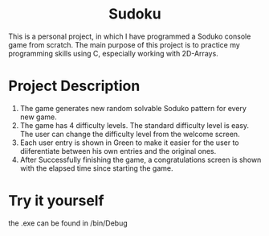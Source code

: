 <h1 align="center">Sudoku</h1>

This is a personal project, in which I have programmed a Soduko console game from scratch. The main purpose of this project is to practice my programming skills using C, especially working with 2D-Arrays.

# Project Description

1. The game generates new random solvable Soduko pattern for every new game.
2. The game has 4 difficulty levels. The standard difficulty level is easy. The user can change the difficulty level from the welcome screen.
3. Each user entry is shown in Green to make it easier for the user to diiferentiate between his own entries and the original ones.
4. After Successfully finishing the game, a congratulations screen is shown with the elapsed time since starting the game.

# Try it yourself

the .exe can be found in /bin/Debug

